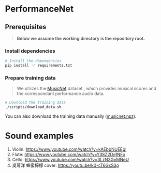 # PerformanceNet

## Prerequisites

> __Below we assume the working directory is the repository root.__

### Install dependencies

  ```sh
  # Install the dependencies
  pip install -r requirements.txt
  ```

### Prepare training data

> We utilizes the [MusicNet](https://homes.cs.washington.edu/~thickstn/start.html) dataset
, which provides musical scores and the correspondant performance audio data.

```sh
# Download the training data
./scripts/download_data.sh
```
You can also download the training data manually
([musicnet.npz](https://homes.cs.washington.edu/~thickstn/media/musicnet.npz)).



# Sound examples
1. Violin: https://www.youtube.com/watch?v=kAEbbNUEEgI
2. Flute: https://www.youtube.com/watch?v=Y38Z2De1NFo
3. Cello: https://www.youtube.com/watch?v=3LzN3GvMNeU
4. 吳萼洋 蜂蜜檸檬 cover: https://youtu.be/k0-cT6GxS3g

